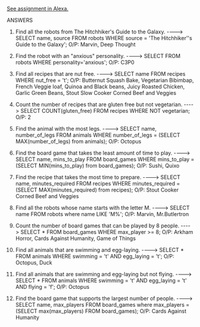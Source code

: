 [See assignment in Alexa.](https://alexa.bitmaker.co/cohorts/72/assignments/2244/latest)



ANSWERS

1. Find all the robots from The Hitchhiker's Guide to the Galaxy.
----> SELECT name, source FROM robots WHERE source = 'The Hitchhiker''s Guide to the Galaxy';
O/P: Marvin, Deep Thought

2. Find the robot with an "anxious" personality.
----> SELECT  FROM robots WHERE personality='anxious';
O/P: C3P0

3. Find all recipes that are nut free.
----> SELECT name FROM recipes WHERE nut_free = 't';
O/P: Butternut Squash Bake, Vegetarian Bibimbap, French Veggie loaf, Quinoa and Black beans, Juicy Roasted Chicken, Garlic Green Beans, Stout Slow Cooker Corned Beef and Veggies

4. Count the number of recipes that are gluten free but not vegetarian.
----> SELECT COUNT(gluten_free) FROM recipes WHERE NOT vegetarian;
O/P: 2

5. Find the animal with the most legs.
----> SELECT name, number_of_legs FROM animals WHERE number_of_legs = (SELECT MAX(number_of_legs) from animals);
O/P: Octopus

6. Find the board game that takes the least amount of time to play.
----> SELECT name, mins_to_play FROM board_games WHERE mins_to_play = (SELECT MIN(mins_to_play) from board_games);
O/P: Sushi, Quixo

7. Find the recipe that takes the most time to prepare.
----> SELECT name, minutes_required FROM recipes WHERE minutes_required = (SELECT MAX(minutes_required) from recipes);
O/P: Stout Cooker Corned Beef and Veggies

8. Find all the robots whose name starts with the letter M.
----> SELECT name FROM robots where name LIKE 'M%';
O/P: Marvin, Mr.Butlertron

9. Count the number of board games that can be played by 8 people.
----> SELECT * FROM board_games WHERE max_player >= 8;
O/P: Arkham Horror, Cards Against Humanity, Game of Things

10. Find all animals that are swimming and egg-laying.
----> SELECT * FROM animals WHERE swimming = 't' AND egg_laying = 't';
O/P: Octopus, Duck

11. Find all animals that are swimming and egg-laying but not flying.
----> SELECT * FROM animals WHERE swimming = 't' AND egg_laying = 't' AND flying = 'f';
O/P: Octopus

12. Find the board game that supports the largest number of people.
----> SELECT name, max_players FROM board_games where max_players = (SELECT max(max_players) FROM board_games);
O/P: Cards Against Humanity
